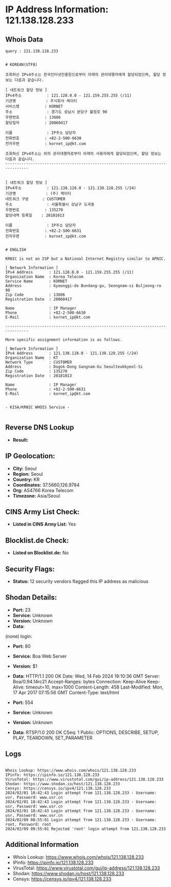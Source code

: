 # IP Address Information: 121.138.128.233

## Whois Data
```
query : 121.138.128.233


# KOREAN(UTF8)

조회하신 IPv4주소는 한국인터넷진흥원으로부터 아래의 관리대행자에게 할당되었으며, 할당 정보는 다음과 같습니다.

[ 네트워크 할당 정보 ]
IPv4주소           : 121.128.0.0 - 121.159.255.255 (/11)
기관명             : 주식회사 케이티
서비스명           : KORNET
주소               : 경기도 성남시 분당구 불정로 90
우편번호           : 13606
할당일자           : 20060417

이름               : IP주소 담당자
전화번호           : +82-2-500-6630
전자우편           : kornet_ip@kt.com

조회하신 IPv4주소는 위의 관리대행자로부터 아래의 사용자에게 할당되었으며, 할당 정보는 다음과 같습니다.
--------------------------------------------------------------------------------


[ 네트워크 할당 정보 ]
IPv4주소           : 121.138.128.0 - 121.138.128.255 (/24)
기관명             : (주) 케이티
네트워크 구분      : CUSTOMER
주소               : 서울특별시 강남구 도곡동
우편번호           : 135270
할당내역 등록일    : 20181013

이름               : IP주소 담당자
전화번호           : +82-2-500-6631
전자우편           : kornet_ip@kt.com


# ENGLISH

KRNIC is not an ISP but a National Internet Registry similar to APNIC.

[ Network Information ]
IPv4 Address       : 121.128.0.0 - 121.159.255.255 (/11)
Organization Name  : Korea Telecom
Service Name       : KORNET
Address            : Gyeonggi-do Bundang-gu, Seongnam-si Buljeong-ro 90
Zip Code           : 13606
Registration Date  : 20060417

Name               : IP Manager
Phone              : +82-2-500-6630
E-Mail             : kornet_ip@kt.com

--------------------------------------------------------------------------------

More specific assignment information is as follows.

[ Network Information ]
IPv4 Address       : 121.138.128.0 - 121.138.128.255 (/24)
Organization Name  : KT
Network Type       : CUSTOMER
Address            : Dogok-Dong Gangnam-Gu Seoulteukbyeol-Si
Zip Code           : 135270
Registration Date  : 20181013

Name               : IP Manager
Phone              : +82-2-500-6631
E-Mail             : kornet_ip@kt.com


- KISA/KRNIC WHOIS Service -


```
## Reverse DNS Lookup
- **Result:** 

## IP Geolocation:
- **City:** Seoul
- **Region:** Seoul
- **Country:** KR
- **Coordinates:** 37.5660,126.9784
- **Org:** AS4766 Korea Telecom
- **Timezone:** Asia/Seoul

## CINS Army List Check:
- **Listed in CINS Army List:** 
Yes

## Blocklist.de Check:
- **Listed on Blocklist.de:** 
No

## Security Flags:
- **Status:** 12 security vendors flagged this IP address as malicious

## Shodan Details:
- **Port:** 23
- **Service:** Unknown
- **Version:** Unknown
- **Data:** 
(none) login: 

- **Port:** 80
- **Service:** Boa Web Server
- **Version:** $1
- **Data:** HTTP/1.1 200 OK
Date: Wed, 14 Feb 2024 19:10:36 GMT
Server: Boa/0.94.14rc21
Accept-Ranges: bytes
Connection: Keep-Alive
Keep-Alive: timeout=10, max=1000
Content-Length: 458
Last-Modified: Mon, 17 Apr 2017 07:15:56 GMT
Content-Type: text/html



- **Port:** 554
- **Service:** Unknown
- **Version:** Unknown
- **Data:** RTSP/1.0 200 OK
CSeq: 1
Public: OPTIONS, DESCRIBE, SETUP, PLAY, TEARDOWN, SET_PARAMETER



## Logs
```

Whois Lookup: https://www.whois.com/whois/121.138.128.233
IPinfo: https://ipinfo.io/121.138.128.233
VirusTotal: https://www.virustotal.com/gui/ip-address/121.138.128.233
Shodan: https://www.shodan.io/host/121.138.128.233
Censys: https://censys.io/ipv4/121.138.128.233
2024/02/01 18:42:43 Login attempt from 121.138.128.233 - Username: usr, Password: www.usr.cn
2024/02/01 18:42:43 Login attempt from 121.138.128.233 - Username: usr, Password: www.usr.cn
2024/02/01 18:42:43 Login attempt from 121.138.128.233 - Username: usr, Password: www.usr.cn
2024/02/09 08:55:01 Login attempt from 121.138.128.233 - Username: root, Password: root
2024/02/09 08:55:01 Rejected 'root' login attempt from 121.138.128.233

```
## Additional Information
- Whois Lookup: https://www.whois.com/whois/121.138.128.233
- IPinfo: https://ipinfo.io/121.138.128.233
- VirusTotal: https://www.virustotal.com/gui/ip-address/121.138.128.233
- Shodan: https://www.shodan.io/host/121.138.128.233
- Censys: https://censys.io/ipv4/121.138.128.233

